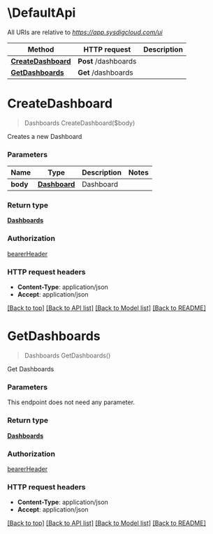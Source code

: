 # \DefaultApi

All URIs are relative to *https://app.sysdigcloud.com/ui*

Method | HTTP request | Description
------------- | ------------- | -------------
[**CreateDashboard**](DefaultApi.md#CreateDashboard) | **Post** /dashboards | 
[**GetDashboards**](DefaultApi.md#GetDashboards) | **Get** /dashboards | 


# **CreateDashboard**
> Dashboards CreateDashboard($body)



Creates a new Dashboard


### Parameters

Name | Type | Description  | Notes
------------- | ------------- | ------------- | -------------
 **body** | [**Dashboard**](Dashboard.md)| Dashboard | 

### Return type

[**Dashboards**](Dashboards.md)

### Authorization

[bearerHeader](../README.md#bearerHeader)

### HTTP request headers

 - **Content-Type**: application/json
 - **Accept**: application/json

[[Back to top]](#) [[Back to API list]](../README.md#documentation-for-api-endpoints) [[Back to Model list]](../README.md#documentation-for-models) [[Back to README]](../README.md)

# **GetDashboards**
> Dashboards GetDashboards()



Get Dashboards


### Parameters
This endpoint does not need any parameter.

### Return type

[**Dashboards**](Dashboards.md)

### Authorization

[bearerHeader](../README.md#bearerHeader)

### HTTP request headers

 - **Content-Type**: application/json
 - **Accept**: application/json

[[Back to top]](#) [[Back to API list]](../README.md#documentation-for-api-endpoints) [[Back to Model list]](../README.md#documentation-for-models) [[Back to README]](../README.md)

